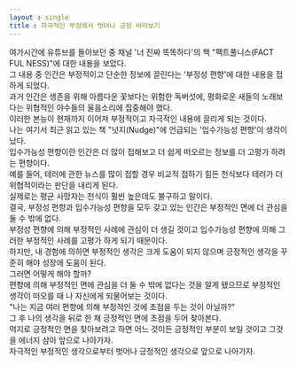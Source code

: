 ```yaml
---
layout : single
title : 자극적인 부정에서 벗어나 긍정 바라보기
---
```

여가시간에 유튜브를 돌아보던 중 채널 '너 진짜 똑똑하다'의 책 "팩트풀니스(FACT FUL NESS)"에 대한 내용을 보았다.\
그 내용 중 인간은 부정적이고 단순한 정보에 끌린다는 '부정성 편향'에 대한 내용을 접하게 되었다.\
과거 인간은 생존을 위해 아름다운 꽃보다는 위험한 독버섯에, 평화로운 새들의 노래보다는 위협적인 야수들의 울음소리에 집중해야 했다.\
이러한 본능이 현재까지 이어져 부정적이고 자극적인 내용에 끌리게 되는 것이다.\
나는 여기서 최근 읽고 있는 책 "넛지(Nudge)"에 언급되는 '입수가능성 편향'이 생각이 났다.\
입수가능성 편향이란 인간은 더 많이 접해보고 더 쉽게 떠오르는 정보를 더 고평가 하려는 편향이다.\
예를 들어, 테러에 관한 뉴스를 많이 접할 경우 비교적 접하기 힘든 천식보다 테러가 더 위협적이라는 판단을 내리게 된다.\
실제로는 평균 사망자는 천식이 훨씬 높은데도 불구하고 말이다.\
결국, 부정성 편향과 입수가능성 편향을 모두 갖고 있는 인간은 부정적인 면에 더 관심을 둘 수 밖에 없다.\
부정성 편향에 의해 부정적인 사례에 관심이 더 생길 것이고 입수가능성 편향에 의해 그러한 부정적인 사례를 고평가 하게 되기 때문이다.\
하지만, 내 경험에 의하면 부정적인 생각은 크게 도움이 되지 않으며 긍정적인 생각을 꾸준히 해야 성장에 도움이 된다.\
그러면 어떻게 해야 할까?\
편향에 의해 부정적인 면에 관심을 더 둘 수 밖에 없다는 것을 알게 됐으므로 부정적인 생각이 떠오를 때 나 자신에게 되물어보는 것이다.\
"나는 지금 여러 편향에 의해 부정적인 것에 초점을 두는 것이 아닐까?"\
그 후 나의 생각을 뒤로 한 채 긍정적인 면에 초점을 두어 찾아본다.\
억지로 긍정적인 면을 찾아보려고 하면 어느 것이든 긍정적인 부분이 보일 것이고 그것을 에너지 삼아 앞으로 나아가자.\
자극적인 부정적인 생각으로부터 벗어나 긍정적인 생각으로 앞으로 나아가자.
